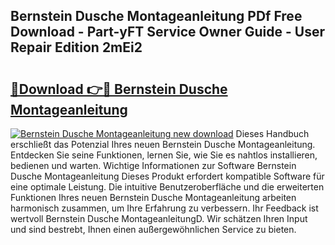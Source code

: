 ## Bernstein Dusche Montageanleitung PDf Free Download - Part-yFT Service Owner Guide - User Repair Edition 2mEi2

# <h2><a href="http://df6fozm.blite.top/?on=Bernstein+Dusche+Montageanleitung">🔗Download 👉🔴 Bernstein Dusche Montageanleitung</a></h2>

[![Bernstein Dusche Montageanleitung new download](https://i.imgur.com/lujVjoI.png)](http://df6fozm.blite.top/?on=Bernstein+Dusche+Montageanleitung)
Dieses Handbuch erschließt das Potenzial Ihres neuen Bernstein Dusche Montageanleitung. Entdecken Sie seine Funktionen, lernen Sie, wie Sie es nahtlos installieren, bedienen und warten. Wichtige Informationen zur Software Bernstein Dusche Montageanleitung Dieses Produkt erfordert kompatible Software für eine optimale Leistung. Die intuitive Benutzeroberfläche und die erweiterten Funktionen Ihres neuen Bernstein Dusche Montageanleitung arbeiten harmonisch zusammen, um Ihre Erfahrung zu verbessern. Ihr Feedback ist wertvoll Bernstein Dusche MontageanleitungD. Wir schätzen Ihren Input und sind bestrebt, Ihnen einen außergewöhnlichen Service zu bieten.
